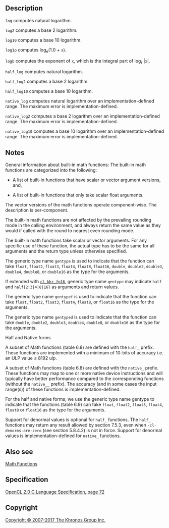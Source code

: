 
## Description

`log` computes natural logarithm.

`log2` computes a base 2 logarithm.

`log10` computes a base 10 logarithm.

`log1p` computes log<sub>e</sub>(1.0 + `x`).

`logb` computes the exponent of `x`, which is the integral part of
log<sub>r</sub> |`x`|.

`half_log` computes natural logarithm.

`half_log2` computes a base 2 logarithm.

`half_log10` computes a base 10 logarithm.

`native_log` computes natural logarithm over an implementation-defined
range. The maximum error is implementation-defined.

`native_log2` computes a base 2 logarithm over an implementation-defined
range. The maximum error is implementation-defined.

`native_log10` computes a base 10 logarithm over an
implementation-defined range. The maximum error is
implementation-defined.

## Notes

General information about built-in math functions: The built-in math
functions are categorized into the following:

-   A list of built-in functions that have scalar or vector argument
    versions, and,

-   A list of built-in functions that only take scalar float arguments.

The vector versions of the math functions operate component-wise. The
description is per-component.

The built-in math functions are not affected by the prevailing rounding
mode in the calling environment, and always return the same value as
they would if called with the round to nearest even rounding mode.

The built-in math functions take scalar or vector arguments. For any
specific use of these function, the actual type has to be the same for
all arguments and the return type unless otherwise specified.

The generic type name `gentype` is used to indicate that the function
can take `float`, `float2`, `float3`, `float4`, `float8`, `float16`,
`double`, `double2`, `double3`, `double4`, `double8`, or `double16` as
the type for the arguments.

If extended with [`cl_khr_fp16`](cl_khr_fp16.html), generic type name
`gentype` may indicate `half` and `half{2|3|4|8|16}` as arguments and
return values.

The generic type name `gentypef` is used to indicate that the function
can take `float`, `float2`, `float3`, `float4`, `float8`, or `float16`
as the type for the arguments.

The generic type name `gentyped` is used to indicate that the function
can take `double`, `double2`, `double3`, `double4`, `double8`, or
`double16` as the type for the arguments.

Half and Native forms

A subset of Math functions (table 6.8) are defined with the `half_`
prefix. These functions are implemented with a minimum of 10-bits of
accuracy i.e. an ULP value ≤ 8192 ulp.

A subset of Math functions (table 6.8) are defined with the `native_`
prefix. These functions may map to one or more native device
instructions and will typically have better performance compared to the
corresponding functions (without the `native__` prefix). The accuracy
(and in some cases the input range(s)) of these functions is
implementation-defined.

For the half and native forms, we use the generic type name gentype to
indicate that the functions (table 6.9) can take `float`, `float2`,
`float3`, `float4`, `float8` or `float16` as the type for the arguments.

Support for denormal values is optional for `half_` functions. The
`half_` functions may return any result allowed by section 7.5.3, even
when `-cl-denorms-are-zero` (see section 5.8.4.2) is not in force.
Support for denormal values is implementation-defined for `native_`
functions.

## Also see

[Math Functions](mathFunctions.html)

## Specification

[OpenCL 2.0 C Language Specification, page
72](https://www.khronos.org/registry/cl/specs/opencl-2.0-openclc.pdf#page=72)

## Copyright

[Copyright © 2007-2017 The Khronos Group Inc.](copyright.html)
